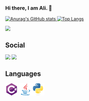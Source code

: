 ### Hi there, I am Ali. 👋


[![Anurag's GitHub stats](https://github-readme-stats.vercel.app/api?username=alikonar&show_icons=true&theme=radical)
](https://github.com/anuraghazra/github-readme-stats)  [![Top Langs](https://github-readme-stats.vercel.app/api/top-langs/?username=alikonar&layout=compact&theme=radical)](https://github.com/anuraghazra/github-readme-stats)

<img src="https://lh3.googleusercontent.com/proxy/qWCYYQEducGoTJUGqpV2CX3_odCvMiEMftj7e4p6xpCwljxahpu_YaF6UIs2uR5IkzTogF7b" width="60" length="60">

<h2>Social</h2>
<p>
<a href="https://www.linkedin.com/in/ali-konar/">
<img src="http://pngimg.com/uploads/linkedIn/linkedIn_PNG26.png" width="40" length="40"></a>
  <a href="https://twitter.com/aliikonar">
<img src="https://i.pinimg.com/originals/26/cb/a4/26cba4a440f340e70e99ba87ca76d416.png" width="60" length="60"></a>
</p>


<h2>Languages</h2>

<p><img src="https://raw.githubusercontent.com/devicons/devicon/master/icons/csharp/csharp-original.svg" alt="csharp" width="40" height="40" style="max-width:100%;"> 
<img src="https://raw.githubusercontent.com/devicons/devicon/master/icons/java/java-original.svg" alt="java" width="40" height="40" style="max-width:100%;"><img src="https://raw.githubusercontent.com/devicons/devicon/master/icons/python/python-original.svg" alt="python" width="40" height="40" style="max-width:100%;"></p>





